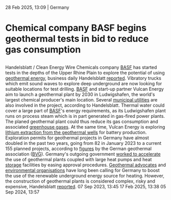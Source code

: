 28 Feb 2025, 13:09
| 
Germany
# Chemical company BASF begins geothermal tests in bid to reduce gas consumption
## 
Handelsblatt / Clean Energy Wire
Chemicals company [BASF](https://www.cleanenergywire.org/experts/basf) has started tests in the depths of the Upper Rhine Plain to explore the potential of using [geothermal energy](https://www.cleanenergywire.org/glossary/letter_g#geothermal_energy), business daily Handelsblatt [reported](https://www.handelsblatt.com/unternehmen/energie/energie-basf-will-heisswasser-aus-der-erde-als-energiequelle-nutzen/100108108.html). Vibratory trucks which emit sound waves to explore deep underground are now looking for suitable locations for test drilling. [BASF](https://www.cleanenergywire.org/experts/basf) and start-up partner Vulcan Energy aim to launch a geothermal plant by 2030 in Ludwigshafen, the world's largest chemical producer's main location. Several [municipal utilities](https://www.cleanenergywire.org/glossary/letter_m#municipal_utilities) are also involved in the project, according to Handelsblatt.
Thermal water could cover a large part of [BASF](https://www.cleanenergywire.org/experts/basf)'s energy requirements, as its Ludwigshafen plant runs on process steam which is in part generated in gas-fired power plants. The planed geothermal plant could thus reduce its gas consumption and associated [greenhouse gases](https://www.cleanenergywire.org/glossary/letter_g#greenhouse_gases). At the same time, Vulcan Energy is exploring [lithium extraction from the geothermal wells](https://www.cleanenergywire.org/news/germany-could-use-geothermal-wells-cover-part-lithium-needs-researchers) for battery production.
Exploration permits for geothermal projects in Germany have almost doubled in the past two years, going from 82 in January 2023 to a current 155 planned projects, according to [figures](https://www.geothermie.de/aktuelles/presse/pressemitteilungen-2025) by the German geothermal association ([BVG](https://www.cleanenergywire.org/experts/bvg-german-geothermal-association)).
Germany's outgoing government [worked to accelerate](https://www.cleanenergywire.org/news/german-government-agrees-easier-approval-procedures-boost-geothermal-heating) the use of geothermal plants coupled with large heat pumps and heat [storage](https://www.cleanenergywire.org/glossary/letter_s#storage) facilities by easing approval procedures. [Geothermal advocates](https://www.cleanenergywire.org/news/germany-could-run-40-its-heating-geothermal-energy-association) and [environmental organisations](https://www.cleanenergywire.org/news/germany-should-make-better-use-geothermal-energy-ngo) have long been calling for Germany to boost the use of the renewable underground energy source for heating. However, the construction of geothermal plants is considered complex, risky and expensive, Handelsblatt [reported](https://www.handelsblatt.com/finanzen/immobilien/inside-energie-und-immobilien/waermewende-zahl-der-geothermie-projekte-steigt-deutlich/100109838.html).
07 Sep 2023, 13:45
17 Feb 2025, 13:38
05 Sep 2024, 13:57